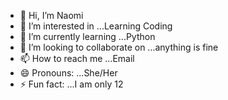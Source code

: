 - 👋 Hi, I’m Naomi
- 👀 I’m interested in ...Learning Coding
- 🌱 I’m currently learning ...Python
- 💞️ I’m looking to collaborate on ...anything is fine
- 📫 How to reach me ...Email
- 😄 Pronouns: ...She/Her
- ⚡ Fun fact: ...I am only 12

<!---
GryffindorGirlTechie/GryffindorGirlTechie is a ✨ special ✨ repository because its `README.md` (this file) appears on your GitHub profile.
You can click the Preview link to take a look at your changes.
--->
